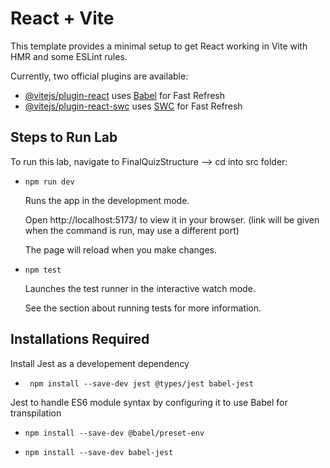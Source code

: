 # React + Vite

This template provides a minimal setup to get React working in Vite with HMR and some ESLint rules.

Currently, two official plugins are available:

- [@vitejs/plugin-react](https://github.com/vitejs/vite-plugin-react/blob/main/packages/plugin-react/README.md) uses [Babel](https://babeljs.io/) for Fast Refresh
- [@vitejs/plugin-react-swc](https://github.com/vitejs/vite-plugin-react-swc) uses [SWC](https://swc.rs/) for Fast Refresh

## Steps to Run Lab
To run this lab, navigate to FinalQuizStructure --> cd into src folder:
  -     npm run dev
      Runs the app in the development mode.
        
      Open http://localhost:5173/ to view it in your browser. (link will be given when the command is run, may use a different port)
      
      The page will reload when you make changes.

  -     npm test
    Launches the test runner in the interactive watch mode.
  
    See the section about running tests for more information.


## Installations Required

  Install Jest as a developement dependency
  -      npm install --save-dev jest @types/jest babel-jest


  Jest to handle ES6 module syntax by configuring it to use Babel for transpilation
  -     npm install --save-dev @babel/preset-env
  -     npm install --save-dev babel-jest

  

